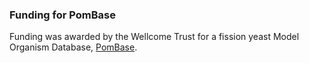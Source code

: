 ### Funding for PomBase

Funding was awarded by the Wellcome Trust for a fission yeast Model
Organism Database,
[PomBase](http://listserver.ebi.ac.uk/pipermail/pombelist/2010-March/002731.html).
